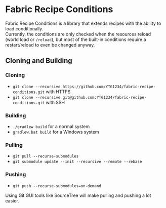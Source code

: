 # Fabric Recipe Conditions
Fabric Recipe Conditions is a library that extends recipes with the ability to load conditionally.<br/>
Currently, the conditions are only checked when the resources reload (world load or `/reload`), but most of the built-in
conditions require a restart/reload to even be changed anyway.

## Cloning and Building
### Cloning
- `git clone --recursive https://github.com/YTG1234/fabric-recipe-conditions.git` with HTTPS
- `git clone --recursive git@github.com:YTG1234/fabric-recipe-conditions.git` with SSH
### Building
- `./gradlew build` for a normal system
- `gradlew.bat build` for a Windows system
### Pulling
- `git pull --recurse-submodules`
- `git submodule update --init --recursive --remote --rebase`
### Pushing
- `git push --recurse-submodules=on-demand`

Using Git GUI tools like SourceTree will make pulling and pushing a lot easier.
